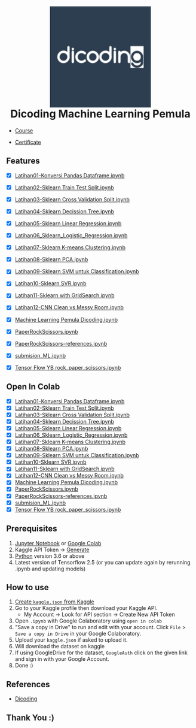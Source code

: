 <h1 align="center">
  <img align="center" src="/data/dicoding.jfif"  width="270"></img>
<br>
Dicoding Machine Learning Pemula
</h1>

* [Course](https://www.dicoding.com/academies/184)

* [Certificate](https://www.dicoding.com/certificates/MRZMGOMY3ZYQ)

## Features

- [x] [Latihan01-Konversi Pandas Dataframe.ipynb](https://github.com/nurimammasri/Dicoding-Machine-Learning-Pemula/blob/main/Latihan01-Konversi%20Pandas%20Dataframe.ipynb)
- [x] [Latihan02-Sklearn Train Test Split.ipynb](https://github.com/nurimammasri/Dicoding-Machine-Learning-Pemula/blob/main/Latihan02-Sklearn%20Train%20Test%20Split.ipynb)
- [x] [Latihan03-Sklearn Cross Validation Split.ipynb](https://github.com/nurimammasri/Dicoding-Machine-Learning-Pemula/blob/main/Latihan03-Sklearn%20Cross%20Validation%20Split.ipynb)
- [x] [Latihan04-Sklearn Decission Tree.ipynb](https://github.com/nurimammasri/Dicoding-Machine-Learning-Pemula/blob/main/Latihan04-Sklearn%20Decission%20Tree.ipynb)
- [x] [Latihan05-Sklearn Linear Regression.ipynb](https://github.com/nurimammasri/Dicoding-Machine-Learning-Pemula/blob/main/Latihan05-Sklearn%20Linear%20Regression.ipynb)
- [x] [Latihan06_Sklearn_Logistic_Regression.ipynb](https://github.com/nurimammasri/Dicoding-Machine-Learning-Pemula/blob/main/Latihan06_Sklearn_Logistic_Regression.ipynb)
- [x] [Latihan07-Sklearn K-means Clustering.ipynb](https://github.com/nurimammasri/Dicoding-Machine-Learning-Pemula/blob/main/Latihan07-Sklearn%20K-means%20Clustering.ipynb)
- [x] [Latihan08-Sklearn PCA.ipynb](https://github.com/nurimammasri/Dicoding-Machine-Learning-Pemula/blob/main/Latihan08-Sklearn%20PCA.ipynb)
- [x] [Latihan09-Sklearn SVM untuk Classification.ipynb](https://github.com/nurimammasri/Dicoding-Machine-Learning-Pemula/blob/main/Latihan09-Sklearn%20SVM%20untuk%20Classification.ipynb)
- [x] [Latihan10-Sklearn SVR.ipynb](https://github.com/nurimammasri/Dicoding-Machine-Learning-Pemula/blob/main/Latihan10-Sklearn%20SVR.ipynb)
- [x] [Latihan11-Sklearn with GridSearch.ipynb](https://github.com/nurimammasri/Dicoding-Machine-Learning-Pemula/blob/main/Latihan11-Sklearn%20with%20GridSearch.ipynb)
- [x] [Latihan12-CNN Clean vs Messy Room.ipynb](https://github.com/nurimammasri/Dicoding-Machine-Learning-Pemula/blob/main/Latihan12-CNN%20Clean%20vs%20Messy%20Room.ipynb)
- [x] [Machine Learning Pemula Dicoding.ipynb](https://github.com/nurimammasri/Dicoding-Machine-Learning-Pemula/blob/main/Machine%20Learning%20Pemula%20Dicoding.ipynb)
- [x] [PaperRockScissors.ipynb](https://github.com/nurimammasri/Dicoding-Machine-Learning-Pemula/blob/main/PaperRockScissors.ipynb)
- [x] [PaperRockScissors-references.ipynb](https://github.com/nurimammasri/Dicoding-Machine-Learning-Pemula/blob/main/PaperRockScissors-references.ipynb)
- [x] [submision_ML.ipynb](https://github.com/nurimammasri/Dicoding-Machine-Learning-Pemula/blob/main/submision_ML.ipynb)
- [x] [Tensor Flow YB rock_paper_scissors.ipynb](https://github.com/nurimammasri/Dicoding-Machine-Learning-Pemula/blob/main/Tensor%20Flow%20YB%20rock_paper_scissors.ipynb)


## Open In Colab

- [x] [Latihan01-Konversi Pandas Dataframe.ipynb](https://colab.research.google.com/github/nurimammasri/Dicoding-Machine-Learning-Pemula/blob/main/Latihan01-Konversi%20Pandas%20Dataframe.ipynb)
- [x] [Latihan02-Sklearn Train Test Split.ipynb](https://colab.research.google.com/github/nurimammasri/Dicoding-Machine-Learning-Pemula/blob/main/Latihan02-Sklearn%20Train%20Test%20Split.ipynb)
- [x] [Latihan03-Sklearn Cross Validation Split.ipynb](https://colab.research.google.com/github/nurimammasri/Dicoding-Machine-Learning-Pemula/blob/main/Latihan03-Sklearn%20Cross%20Validation%20Split.ipynb)
- [x] [Latihan04-Sklearn Decission Tree.ipynb](https://colab.research.google.com/github/nurimammasri/Dicoding-Machine-Learning-Pemula/blob/main/Latihan04-Sklearn%20Decission%20Tree.ipynb)
- [x] [Latihan05-Sklearn Linear Regression.ipynb](https://colab.research.google.com/github/nurimammasri/Dicoding-Machine-Learning-Pemula/blob/main/Latihan05-Sklearn%20Linear%20Regression.ipynb)
- [x] [Latihan06_Sklearn_Logistic_Regression.ipynb](https://colab.research.google.com/github/nurimammasri/Dicoding-Machine-Learning-Pemula/blob/main/Latihan06_Sklearn_Logistic_Regression.ipynb)
- [x] [Latihan07-Sklearn K-means Clustering.ipynb](https://colab.research.google.com/github/nurimammasri/Dicoding-Machine-Learning-Pemula/blob/main/Latihan07-Sklearn%20K-means%20Clustering.ipynb)
- [x] [Latihan08-Sklearn PCA.ipynb](https://colab.research.google.com/github/nurimammasri/Dicoding-Machine-Learning-Pemula/blob/main/Latihan08-Sklearn%20PCA.ipynb)
- [x] [Latihan09-Sklearn SVM untuk Classification.ipynb](https://colab.research.google.com/github/nurimammasri/Dicoding-Machine-Learning-Pemula/blob/main/Latihan09-Sklearn%20SVM%20untuk%20Classification.ipynb)
- [x] [Latihan10-Sklearn SVR.ipynb](https://colab.research.google.com/github/nurimammasri/Dicoding-Machine-Learning-Pemula/blob/main/Latihan10-Sklearn%20SVR.ipynb)
- [x] [Latihan11-Sklearn with GridSearch.ipynb](https://colab.research.google.com/github/nurimammasri/Dicoding-Machine-Learning-Pemula/blob/main/Latihan11-Sklearn%20with%20GridSearch.ipynb)
- [x] [Latihan12-CNN Clean vs Messy Room.ipynb](https://colab.research.google.com/github/nurimammasri/Dicoding-Machine-Learning-Pemula/blob/main/Latihan12-CNN%20Clean%20vs%20Messy%20Room.ipynb)
- [x] [Machine Learning Pemula Dicoding.ipynb](https://colab.research.google.com/github/nurimammasri/Dicoding-Machine-Learning-Pemula/blob/main/Machine%20Learning%20Pemula%20Dicoding.ipynb)
- [x] [PaperRockScissors.ipynb](https://colab.research.google.com/github/nurimammasri/Dicoding-Machine-Learning-Pemula/blob/main/PaperRockScissors.ipynb)
- [x] [PaperRockScissors-references.ipynb](https://colab.research.google.com/github/nurimammasri/Dicoding-Machine-Learning-Pemula/blob/main/PaperRockScissors-references.ipynb)
- [x] [submision_ML.ipynb](https://colab.research.google.com/github/nurimammasri/Dicoding-Machine-Learning-Pemula/blob/main/submision_ML.ipynb)
- [x] [Tensor Flow YB rock_paper_scissors.ipynb](https://colab.research.google.com/github/nurimammasri/Dicoding-Machine-Learning-Pemula/blob/main/Tensor%20Flow%20YB%20rock_paper_scissors.ipynb)

## Prerequisites
1. [Jupyter Notebook](https://test-jupyter.readthedocs.io/en/latest/install.html) or [Google Colab](https://colab.research.google.com/)
2. Kaggle API Token → [Generate](https://github.com/Kaggle/kaggle-api#api-credentials)
3. [Python](https://www.python.org/downloads/) version 3.6 or above
4. Latest version of Tensorflow 2.5 (or you can update again by rerunning .ipynb and updating models)

## How to use
1. [Create `kaggle.json` from Kaggle](https://github.com/Kaggle/kaggle-api#api-credentials)
2. Go to your Kaggle profile then download your Kaggle API.
    - My Account  →  Look for API section  →  Create New API Token
3. Open `.ipynb` with Google Colaboratory using `open in colab`
4. "Save a copy in Drive" to run and edit with your account. Click `File` > `Save a copy in Drive` in your Google Colaboratory.
5. Upload your `kaggle.json` if asked to upload it.
6. Will download the dataset on kaggle
7. If using GoogleDrive for the dataset, `GoogleAuth` click on the given link and sign in with your Google Account.
8. Done :)

## References
* [Dicoding](https://www.dicoding.com/academies/184)

## Thank You :)